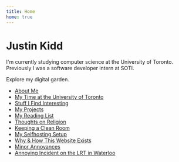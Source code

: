 ```yaml
---
title: Home
home: true
---
```


# Justin Kidd

I'm currently studying computer science at the University of Toronto. Previously
I was a software developer intern at SOTI.

Explore my digital garden.

- [About Me](/about/)
- [My Time at the University of Toronto](/uoft/)
- [Stuff I Find Interesting](/interesting/)
- [My Projects](/projects/)
- [My Reading List](/reading/)
- [Thoughts on Religion](/religion/)
- [Keeping a Clean Room](/cleaning-room/)
- [My Selfhosting Setup](/my-selfhosting-setup/)
- [Why & How This Website Exists](/this-site/)
- [Minor Annoyances](/minor-annoyances/)
- [Annoying Incident on the LRT in Waterloo](/waterloo-invalid-transit/)
